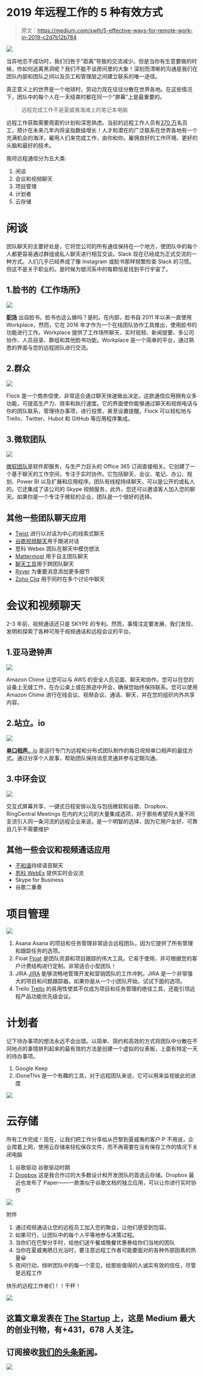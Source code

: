 # 2019 年远程工作的 5 种有效方式

> 原文：<https://medium.com/swlh/5-effective-ways-for-remote-work-in-2019-c2d7b12b784>

![](img/2889423cbb1e433d47b80be5b5b35511.png)

当异地恋不成功时，我们归咎于“距离”导致的交流减少。但是当你有生意要做的时候，你如何逃离黑洞呢？我们不能不谈房间里的大象！深刻而清晰的沟通是我们在团队内部和团队之间以及员工和管理层之间建立联系的唯一途径。

真正意义上的世界是一个地球村，劳动力现在往往分散在世界各地。在这些情况下，团队中的每个人在一天结束时都在同一个“屏幕”上是最重要的。

> 远程完成工作不是夏威夷海滩上的笔记本电脑

远程工作获取需要周密的计划和深思熟虑。当前的远程工作人员有[370 万](http://globalworkplaceanalytics.com/telecommuting-statistics)名员工，预计在未来几年内将呈指数级增长！人才和潜在的广泛联系在世界各地有一个充满机会的海洋，雇用人们来完成工作，由你和你。雇佣良好的工作环境、更好的头脑和最好的技术。

我将远程通信分为五大类:

1.  闲谈
2.  会议和视频聊天
3.  项目管理
4.  计划者
5.  云存储

# 闲谈

团队聊天的主要好处是，它将您公司的所有通信保持在一个地方，使团队中的每个人都更容易通过群组或私人聊天进行相互交谈。Slack 现在已经成为正式交流的一种方式。人们几乎已经养成了像 Instagram 或脸书那样频繁检查 Slack 的习惯。但这不是关于职业的。是时候为银河系中的每颗恒星找到平行宇宙了。

## 1.脸书的《工作场所》

![](img/982dfd2cc9c0ce91ebc5458b41c13c22.png)

[**职场**](https://www.facebook.com/workplace) 出自脸书。脸书也这么做吗？是的。在内部，脸书自 2011 年以来一直使用 Workplace，然而，它在 2016 年才作为一个在线团队协作工具推出，使用脸书的功能进行工作。Workplace 提供了工作场所聊天、实时视频、新闻提要、多公司协作、人员目录、群组和其他脸书功能。Workplace 是一个简单的平台，通过熟悉的界面与您的远程团队进行交流。

## 2.群众

![](img/81b273a5347077bc6b4f7ab8cf708c76.png)

Flock 是一个商务信使，非常适合通过聊天快速做出决定。这款通信应用拥有众多功能，可提高生产力、效率和执行速度。它的界面使你能够通过聊天和视频电话与你的团队联系，管理待办事项，进行投票，甚至设置提醒。Flock 可以轻松地与 Trello、Twitter、Hubot 和 GitHub 等应用程序集成。

## 3.微软团队

![](img/215ea6775ef4fd3ab2c78d64eeba6f3f.png)

[微软团队](http://products.office.com/en-us/microsoft-teams/group-chat-software)是软件即服务，与生产力巨头的 Office 365 订阅直接相关。它创建了一个基于聊天的工作空间，专注于实时协作。它包括聊天、会议、笔记、办公、规划、Power BI 以及扩展和应用程序。团队有线程持续聊天，可以是公开的或私人的。它还集成了该公司的 Skype 视频服务，此外，您还可以邀请客人加入您的聊天。如果你是一个专注于微软的企业，团队是一个很好的选择。

## 其他一些团队聊天应用

*   [Twist](https://zapier.com/blog/best-team-chat-app/#twist) 进行以对话为中心的线索式聊天
*   [谷歌视频聊天](https://zapier.com/blog/best-team-chat-app/#google)用于跟进对话
*   思科 Webex 团队在聊天中模仿想法
*   [Mattermost](https://zapier.com/blog/best-team-chat-app/#mattermost) 用于自主团队聊天
*   [聊天工具](https://zapier.com/blog/best-team-chat-app/#chatwork)用于跨团队聊天
*   [Ryver](https://zapier.com/blog/best-team-chat-app/#ryver) 为重要消息添加更多细节
*   [Zoho Cliq](https://zapier.com/blog/best-team-chat-app/#zoho) 用于同时在多个讨论中聊天

# 会议和视频聊天

2-3 年前，视频通话还只是 SKYPE 的专利。然而，事情注定要发展，我们发现、发明和探索了各种可用于视频通话和远程会议的平台。

## 1.亚马逊钟声

![](img/c7a9b007892b49914f13634e8ada665a.png)

Amazon Chime 让您可以与 AWS 的安全人员见面、聊天和协作。您可以在您的设备上无缝工作，在办公桌上或在旅途中开会，确保您始终保持联系。您可以使用 Amazon Chime 进行在线会议、视频会议、通话、聊天，并在您的组织内外共享内容。

## 2.站立。io

![](img/f6e224a435dbe9046dcaa4758699b6dc.png)

[**单口相声**。io](https://standups.io/) 是运行专门为远程和分布式团队制作的每日视频单口相声的最佳方式。通过分享个人故事，帮助团队保持消息灵通并参与定期沟通。

## 3.中环会议

![](img/94c6564ca4390a807c94430832502fd9.png)

交互式屏幕共享、一键式日程安排以及与包括微软和谷歌、Dropbox、RingCentral Meetings 在内的大公司的大量集成选项，对于那些希望将大量不同支流引入同一条河流的远程企业来说，是一个明智的选择，因为它用户友好、可靠且几乎不需要维护

## 其他一些会议和视频通话应用

*   [不和谐](https://zapier.com/blog/best-team-chat-app/#discord)持续语音聊天
*   [思科 WebEx](https://www.webex.com/) 提供实时会议流
*   Skype for Business
*   谷歌二重奏

# 项目管理

![](img/96e4205c0155f95566ec44acae11e8bc.png)

1.  Asana
    Asana 的项目和任务管理非常适合远程团队，因为它提供了所有管理和跟踪任务的选项。
2.  Float
    [Float](https://www.float.com/) 是团队资源和项目跟踪的伟大工具。它易于使用，并可根据您的客户计费结构进行定制。非常适合小型团队！
3.  JIRA
    [JIRA](https://www.atlassian.com/software/jira) 能够流畅地管理开发和营销团队的工作冲刺。JIRA 是一个非常强大的项目和问题跟踪器。如果你是从一个小团队开始，试试下面的选项。
4.  Trello
    [Trello](https://trello.com/) 的易用性使其不仅成为项目和任务管理的绝佳工具，还能引领远程产品功能优先级会议。

# 计划者

记下待办事项的想法永远不会出错。以简单、简约和高效的方式将团队中分散在不同地点的事情排列起来的最有效的方法是创建一个虚拟的仪表板，上面有特定一天的待办事项。

1.  Google Keep
2.  iDoneThis 是一个有趣的工具，对于远程团队来说，它可以用来监视彼此的进度

![](img/e800b43f32e00d07652ec421df462e92.png)

# 云存储

所有工作完成！现在，让我们把工作分享给从巴黎到夏威夷的客户:P 不用说，企业爬着上网，使用云存储来轻松保存文件，而不再需要在没有保存工作的情况下关闭电脑

1.  谷歌驱动
    谷歌驱动时期
2.  [Dropbox](https://www.dropbox.com/)
    这是我合作过的大多数设计和开发团队的首选云存储。Dropbox 最近也发布了 Paper——一款类似于谷歌文档的独立应用，可以让你进行实时协作

![](img/8b0db1a8b1a04349871c88647167f1fd.png)

附件

1.  通过视频通话让您的远程员工加入您的聚会，让他们感受到包容。
2.  如果可行，让团队中的每个人平等地参与决策过程。
3.  当你们在巴黎分手时，给他们送午餐或晚餐优惠券给你们当地的团队
4.  当你在夏威夷晒日光浴时，要注意远程工作者可能要面对的各种外部因素的热量😀
5.  夜间行动，倾听团队中的每一个意见，给那些值得的人诚实有效的信任，尽管是远程工作

快乐的远程工作者们！！干杯！

[![](img/308a8d84fb9b2fab43d66c117fcc4bb4.png)](https://medium.com/swlh)

## 这篇文章发表在 [The Startup](https://medium.com/swlh) 上，这是 Medium 最大的创业刊物，有+431，678 人关注。

## 订阅接收[我们的头条新闻](https://growthsupply.com/the-startup-newsletter/)。

[![](img/b0164736ea17a63403e660de5dedf91a.png)](https://medium.com/swlh)